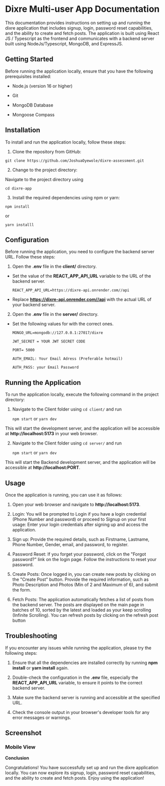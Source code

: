 # Dixre Multi-user App Documentation

This documentation provides instructions on setting up and running the
dixre application that includes signup, login, password reset
capabilities, and the ability to create and fetch posts. The application
is built using React JS / Typescript as the frontend and communicates with a backend
server built using NodeJs/Typescript, MongoDB, and ExpressJS.

## Getting Started

Before running the application locally, ensure that you have the
following prerequisites installed:

- Node.js (version 16 or higher)

- Git

- MongoDB Database

- Mongoose Compass

## Installation

To install and run the application locally, follow these
steps:

1. Clone the repository from GitHub:

```git clone https://github.com/JoshuaOyewole/dixre-assessment.git ```

2. Change to the project directory:

Navigate to the project directory using

```cd dixre-app```

3.  Install the required dependencies using npm or yarn:

```npm install```

or

```yarn installl```

## Configuration

Before running the application, you need to configure the backend server
URL. Follow these steps:

1.  Open the **.env** file in the **client/** directory.

-   Set the value of the **REACT_APP_API_URL** variable to the URL of
    the backend server.


    `REACT_APP_API_URL=https://dixre-api.onrender.com//api`


-   Replace **https://dixre-api.onrender.com//api** with the actual URL of your
    backend server.


2.  Open the **.env** file in the **server/** directory.

-   Set the following values for with the correct ones.

    `MONGO_URL=mongodb://127.0.0.1:27017/dixre`

    `JWT_SECRET = YOUR JWT SECRET CODE`

    `PORT= 5000`


    `AUTH_EMAIL: Your Email Adress (Preferable hotmail)`


    `AUTH_PASS: your Email Password`

## Running the Application

To run the application locally, execute the following command in the project directory:

1.  Navigate to the Client folder using ```cd client/``` and run 

    ```npm start``` or ```yarn dev```

This will start the development server, and the application will be
accessible at **http://localhost:5173** in your web browser.

2.  Navigate to the Client folder using ```cd server/``` and run 

    ```npm start``` or ```yarn dev```

This will start the Backend development server, and the application will be
accessible at **http://localhost:PORT**.

## Usage

Once the application is running, you can use it as follows:

1.  Open your web browser and navigate to **http://localhost:5173**.

2.  Login: You will be prompted to Login if you have a login credential (Phone Number and password) or proceed to Signup on your first   usage: Enter your login credentials after signing up and access the application.

3.  Sign up: Provide the required details, such as Firstname, Lastname, Phone   Number, Gender, email, and password, to register.

4.  Password Reset: If you forget your password, click on the \"Forgot
    password?\" link on the login page. Follow the instructions to reset
    your password.

5.  Create Posts: Once logged in, you can create new posts by clicking
    on the \"Create Post\" button. Provide the required information,
    such as Photo Description and Photos (Min of 2 and Maximum of 6), and submit the form.

6.  Fetch Posts: The application automatically fetches a list of posts
    from the backend server. The posts are displayed on the main page in
    batches of 10, sorted by the latest and loaded as your keep scrolling (Infinite Scrolling). You can refresh posts by clicking on the refresh post button

## Troubleshooting

If you encounter any issues while running the application, please try
the following steps:

1.  Ensure that all the dependencies are installed correctly by running
    **npm install** or **yarn install** again.

2.  Double-check the configuration in the **.env** file, especially the
    **REACT_APP_API_URL** variable, to ensure it points to the correct
    backend server.

3.  Make sure the backend server is running and accessible at the
    specified URL.

4.  Check the console output in your browser\'s developer tools for any
    error messages or warnings.

## Screenshot

### Mobile View


**Conclusion**

Congratulations! You have successfully set up and run the dixre
application locally. You can now explore its signup, login, password
reset capabilities, and the ability to create and fetch posts. Enjoy
using the application!
